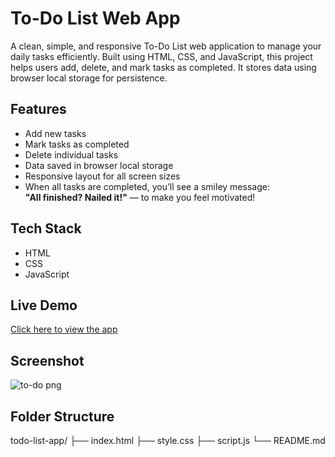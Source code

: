 #  To-Do List Web App

A clean, simple, and responsive To-Do List web application to manage your daily tasks efficiently. 
Built using HTML, CSS, and JavaScript, this project helps users add, delete, and mark tasks as completed.
It stores data using browser local storage for persistence.

##  Features

-  Add new tasks
-  Mark tasks as completed
-  Delete individual tasks
-  Data saved in browser local storage
-  Responsive layout for all screen sizes
-  When all tasks are completed, you’ll see a smiley message:  
   **"All finished? Nailed it!"** — to make you feel motivated!

## Tech Stack

- HTML  
- CSS  
- JavaScript 

##  Live Demo
[Click here to view the app](https://kalyanisravya.github.io/To-Do-List-app/)

##  Screenshot

![to-do png](https://github.com/user-attachments/assets/74013984-c71a-4b05-870e-045ce499db33)



##  Folder Structure
todo-list-app/
├── index.html
├── style.css
├── script.js
└── README.md

